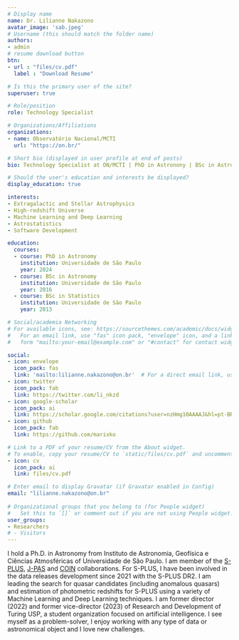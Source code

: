 ```yaml
---
# Display name
name: Dr. Lilianne Nakazono
avatar_image: 'sab.jpeg'
# Username (this should match the folder name)
authors:
- admin
# resume download button
btn:
- url : "files/cv.pdf"
  label : "Download Resume"

# Is this the primary user of the site?
superuser: true

# Role/position
role: Technology Specialist

# Organizations/Affiliations
organizations:
- name: Observatório Nacional/MCTI
  url: "https://on.br/"

# Short bio (displayed in user profile at end of posts)
bio: Technology Specialist at ON/MCTI | PhD in Astronony | BSc in Astronomy and Statistics

# Should the user's education and interests be displayed?
display_education: true

interests:
- Extragalactic and Stellar Astrophysics
- High-redshift Universe
- Machine Learning and Deep Learning
- Astrostatistics
- Software Development

education:
  courses:
  - course: PhD in Astronomy
    institution: Universidade de São Paulo
    year: 2024
  - course: BSc in Astronomy
    institution: Universidade de São Paulo
    year: 2016
  - course: BSc in Statistics
    institution: Universidade de São Paulo
    year: 2013

# Social/academia Networking
# For available icons, see: https://sourcethemes.com/academic/docs/widgets/#icons
#   For an email link, use "fas" icon pack, "envelope" icon, and a link in the
#   form "mailto:your-email@example.com" or "#contact" for contact widget.

social:
- icon: envelope
  icon_pack: fas
  link: 'mailto:lilianne.nakazono@on.br'  # For a direct email link, use "mailto:test@example.org".
- icon: twitter
  icon_pack: fab
  link: https://twitter.com/li_nkzd
- icon: google-scholar
  icon_pack: ai
  link: https://scholar.google.com/citations?user=nzHmg10AAAAJ&hl=pt-BR
- icon: github
  icon_pack: fab
  link: https://github.com/marixko

# Link to a PDF of your resume/CV from the About widget.
# To enable, copy your resume/CV to `static/files/cv.pdf` and uncomment the lines below.  
- icon: cv
  icon_pack: ai
  link: files/cv.pdf

# Enter email to display Gravatar (if Gravatar enabled in Config)
email: "lilianne.nakazono@on.br"
  
# Organizational groups that you belong to (for People widget)
#   Set this to `[]` or comment out if you are not using People widget.  
user_groups:
- Researchers
# - Visitors
---
```


I hold a Ph.D. in Astronomy from Instituto de Astronomia, Geofísica e Ciências Atmosféricas of Universidade de São Paulo. I am member of the [S-PLUS](https://www.splus.iag.usp.br), [J-PAS](https://www.j-pas.org) and [COIN](https://cosmostatistics-initiative.org/) collaborations. For S-PLUS, I have been involved in the data releases development since 2021 with the S-PLUS DR2. I am leading the search for quasar candidates (including anomalous quasars) and estimation of photometric redshifts for S-PLUS using a variety of Machine Learning and Deep Learning techniques. I am former director (2022) and former vice-director (2023) of Research and Development of Turing USP, a student organization focused on artificial intelligence. I see myself as a problem-solver, I enjoy working with any type of data or astronomical object and I love new challenges. 
